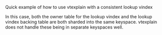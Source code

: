 Quick example of how to use vtexplain with a consistent lookup vindex

In this case, both the owner table for the lookup vindex and the
lookup vindex backing table are both sharded into the same keyspace.
vtexplain does not handle these being in separate keyspaces well.
